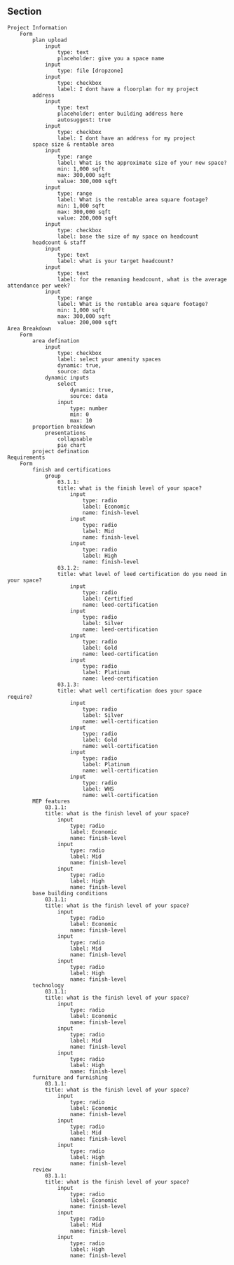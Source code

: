 ## Section

    Project Information
        Form
            plan upload
                input
                    type: text
                    placeholder: give you a space name
                input
                    type: file [dropzone]
                input
                    type: checkbox
                    label: I dont have a floorplan for my project
            address
                input
                    type: text
                    placeholder: enter building address here
                    autosuggest: true
                input
                    type: checkbox
                    label: I dont have an address for my project
            space size & rentable area
                input
                    type: range
                    label: What is the approximate size of your new space?
                    min: 1,000 sqft
                    max: 300,000 sqft
                    value: 300,000 sqft
                input
                    type: range
                    label: What is the rentable area square footage?
                    min: 1,000 sqft
                    max: 300,000 sqft
                    value: 200,000 sqft
                input
                    type: checkbox
                    label: base the size of my space on headcount
            headcount & staff
                input
                    type: text
                    label: what is your target headcount?
                input
                    type: text
                    label: for the remaning headcount, what is the average attendance per week?
                input
                    type: range
                    label: What is the rentable area square footage?
                    min: 1,000 sqft
                    max: 300,000 sqft
                    value: 200,000 sqft
    Area Breakdown
        Form
            area defination
                input
                    type: checkbox
                    label: select your amenity spaces
                    dynamic: true,
                    source: data
                dynamic inputs
                    select
                        dynamic: true,
                        source: data
                    input
                        type: number
                        min: 0
                        max: 10
            proportion breakdown
                presentations
                    collapsable
                    pie chart
            project defination
    Requirements
        Form
            finish and certifications
                group
                    03.1.1:
                    title: what is the finish level of your space?
                        input
                            type: radio
                            label: Economic
                            name: finish-level
                        input
                            type: radio
                            label: Mid
                            name: finish-level
                        input
                            type: radio
                            label: High
                            name: finish-level
                    03.1.2:
                    title: what level of leed certification do you need in your space?
                        input
                            type: radio
                            label: Certified
                            name: leed-certification
                        input
                            type: radio
                            label: Silver
                            name: leed-certification
                        input
                            type: radio
                            label: Gold
                            name: leed-certification
                        input
                            type: radio
                            label: Platinum
                            name: leed-certification
                    03.1.3:
                    title: what well certification does your space require?
                        input
                            type: radio
                            label: Silver
                            name: well-certification
                        input
                            type: radio
                            label: Gold
                            name: well-certification
                        input
                            type: radio
                            label: Platinum
                            name: well-certification
                        input
                            type: radio
                            label: WHS
                            name: well-certification
            MEP features
                03.1.1:
                title: what is the finish level of your space?
                    input
                        type: radio
                        label: Economic
                        name: finish-level
                    input
                        type: radio
                        label: Mid
                        name: finish-level
                    input
                        type: radio
                        label: High
                        name: finish-level
            base building conditions
                03.1.1:
                title: what is the finish level of your space?
                    input
                        type: radio
                        label: Economic
                        name: finish-level
                    input
                        type: radio
                        label: Mid
                        name: finish-level
                    input
                        type: radio
                        label: High
                        name: finish-level
            technology
                03.1.1:
                title: what is the finish level of your space?
                    input
                        type: radio
                        label: Economic
                        name: finish-level
                    input
                        type: radio
                        label: Mid
                        name: finish-level
                    input
                        type: radio
                        label: High
                        name: finish-level
            furniture and furnishing
                03.1.1:
                title: what is the finish level of your space?
                    input
                        type: radio
                        label: Economic
                        name: finish-level
                    input
                        type: radio
                        label: Mid
                        name: finish-level
                    input
                        type: radio
                        label: High
                        name: finish-level
            review
                03.1.1:
                title: what is the finish level of your space?
                    input
                        type: radio
                        label: Economic
                        name: finish-level
                    input
                        type: radio
                        label: Mid
                        name: finish-level
                    input
                        type: radio
                        label: High
                        name: finish-level